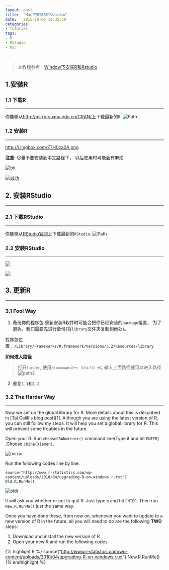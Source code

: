 ```yaml
---
layout: post
title:  "Mac下安装R和Rstudio"
date:   2015-10-06 11:35:59
categories: 
- Tutorial 
tags:
- R
- RStudio
- Mac

---
```

> 本教程参考：[Window下安装R和Rstudio](http://changshun.github.io/tutorial/2015/10/06/Window%E4%B8%8B%E5%AE%89%E8%A3%85R%E5%92%8CRstudio.html)

## 1.安装R 

### 1.1 下载R
---

你能够从<http://mirrors.xmu.edu.cn/CRAN/>上下载最新的`R`. 
![Path](http://i.imgbox.com/CG0TTtSs.png)


### 1.2 安装R
---


http://i.imgbox.com/Z7H0za0A.png

**注意**: 尽量不要安装到中文路径下， 以后使用时可能会有麻烦


![bit](http://i.imgbox.com/xS53DAon.png)

![成功](http://i.imgbox.com/Z7H0za0A.png)

## 2. 安装RStudio
---

### 2.1 下载RStudio
---

你能够从[RStudio官网](https://www.rstudio.com/)上下载最新的`RStudio`. 
![Path](http://i.imgbox.com/tK6TOXLp.png)

### 2.2 安装RStudio
---
![](http://i.imgbox.com/CrbrYKfx.jpg)

![](http://i.imgbox.com/2yJKBFtP.png)


## 3. 更新R
---
### 3.1 Fool Way

1. 备份你的程序包
重新安装R软件时可能会把你已经安装的`package`覆盖， 为了避免，我们需要先进行备份(将`library`文件夹复制到他处)。
  
程序包位置：`/Library/Frameworks/R.framework/Versions/3.2/Resources/library`

**如何进入路径**
> 打开`finder`, 使用`⌘(command)+⇧（shift）+G`, 输入上面路径就可以进入路径
![path2](http://i.imgbox.com/K68vFhUO.png)

2. 重复`1.1`和`1.2`



### 3.2 The Harder Way
---

Now we set up the global library for R. More details about this is described in [Tal Galili's blog post][1]. Although you are using the latest version of R, you can still follow my steps. It will help you set a global library for R. This will prevent some troubles in the future.

Open your R. Run `chooseCRANmirror()` command line(Type it and hit `ENTER`) .Choose `China(Xiamen)`.

![mirror](http://i.imgbox.com/nMC12nzx.jpg "Choose Mirror")

Run the following codes line by line.
```
source("http://www.r-statistics.com/wp-content/uploads/2010/04/upgrading-R-on-windows.r.txt")
Old.R.RunMe()
```

![oldr](http://i.imgbox.com/yn5SmnIH.jpg "Set global lib")

It will ask you whether or not to quit R. Just type `n` and hit `ENTER`. Then run `New.R.RunMe()` just the same way.


Once you have done these, from now on, whenever you want to update to a new version of R in the future, all you will need to do are the following **TWO** steps:

1. Download and install the new version of R
2. Open your new R and run the following codes

{% highlight R %}
source("http://www.r-statistics.com/wp-content/uploads/2010/04/upgrading-R-on-windows.r.txt")
New.R.RunMe()
{% endhighlight %}



